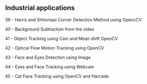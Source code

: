 ## Industrial applications

39 - Harris and Shitomasi Corner Detection Method using OpencCV

40 - Background Subtraction from the video

41 - Object Tracking using Cam and Mean shift OpenCV

42 - Optical Flow Motion Tracking using OpenCV

43 - Face and Eyes Detection using Image

44 - Eyes and Face Tracking using Webcam

45 - Cat Face Tracking using OpenCV and Harcade
